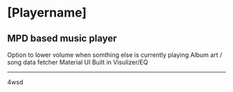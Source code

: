 # [Playername]




## MPD based music player

Option to lower volume when somthing else is currently playing
Album art / song data fetcher
Material UI
Built in Visulizer/EQ


---

4wsd